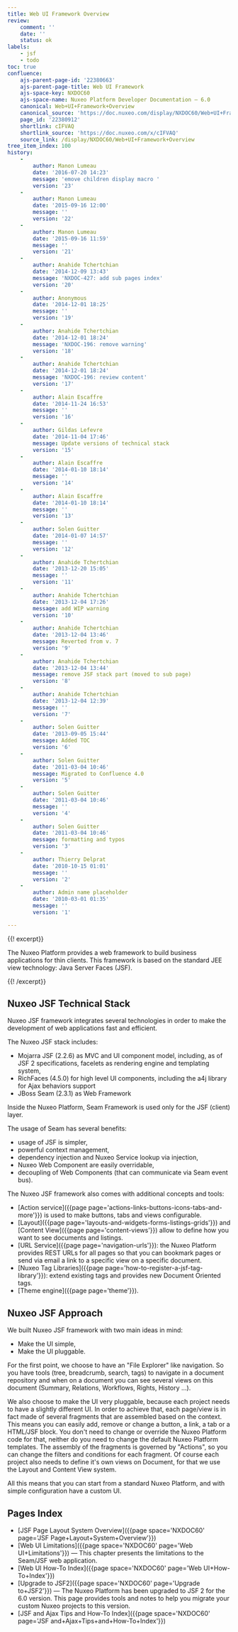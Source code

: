 ```yaml
---
title: Web UI Framework Overview
review:
    comment: ''
    date: ''
    status: ok
labels:
    - jsf
    - todo
toc: true
confluence:
    ajs-parent-page-id: '22380663'
    ajs-parent-page-title: Web UI Framework
    ajs-space-key: NXDOC60
    ajs-space-name: Nuxeo Platform Developer Documentation — 6.0
    canonical: Web+UI+Framework+Overview
    canonical_source: 'https://doc.nuxeo.com/display/NXDOC60/Web+UI+Framework+Overview'
    page_id: '22380912'
    shortlink: cIFVAQ
    shortlink_source: 'https://doc.nuxeo.com/x/cIFVAQ'
    source_link: /display/NXDOC60/Web+UI+Framework+Overview
tree_item_index: 100
history:
    -
        author: Manon Lumeau
        date: '2016-07-20 14:23'
        message: 'emove children display macro '
        version: '23'
    -
        author: Manon Lumeau
        date: '2015-09-16 12:00'
        message: ''
        version: '22'
    -
        author: Manon Lumeau
        date: '2015-09-16 11:59'
        message: ''
        version: '21'
    -
        author: Anahide Tchertchian
        date: '2014-12-09 13:43'
        message: 'NXDOC-427: add sub pages index'
        version: '20'
    -
        author: Anonymous
        date: '2014-12-01 18:25'
        message: ''
        version: '19'
    -
        author: Anahide Tchertchian
        date: '2014-12-01 18:24'
        message: 'NXDOC-196: remove warning'
        version: '18'
    -
        author: Anahide Tchertchian
        date: '2014-12-01 18:24'
        message: 'NXDOC-196: review content'
        version: '17'
    -
        author: Alain Escaffre
        date: '2014-11-24 16:53'
        message: ''
        version: '16'
    -
        author: Gildas Lefevre
        date: '2014-11-04 17:46'
        message: Update versions of technical stack
        version: '15'
    -
        author: Alain Escaffre
        date: '2014-01-10 18:14'
        message: ''
        version: '14'
    -
        author: Alain Escaffre
        date: '2014-01-10 18:14'
        message: ''
        version: '13'
    -
        author: Solen Guitter
        date: '2014-01-07 14:57'
        message: ''
        version: '12'
    -
        author: Anahide Tchertchian
        date: '2013-12-20 15:05'
        message: ''
        version: '11'
    -
        author: Anahide Tchertchian
        date: '2013-12-04 17:26'
        message: add WIP warning
        version: '10'
    -
        author: Anahide Tchertchian
        date: '2013-12-04 13:46'
        message: Reverted from v. 7
        version: '9'
    -
        author: Anahide Tchertchian
        date: '2013-12-04 13:44'
        message: remove JSF stack part (moved to sub page)
        version: '8'
    -
        author: Anahide Tchertchian
        date: '2013-12-04 12:39'
        message: ''
        version: '7'
    -
        author: Solen Guitter
        date: '2013-09-05 15:44'
        message: Added TOC
        version: '6'
    -
        author: Solen Guitter
        date: '2011-03-04 10:46'
        message: Migrated to Confluence 4.0
        version: '5'
    -
        author: Solen Guitter
        date: '2011-03-04 10:46'
        message: ''
        version: '4'
    -
        author: Solen Guitter
        date: '2011-03-04 10:46'
        message: formatting and typos
        version: '3'
    -
        author: Thierry Delprat
        date: '2010-10-15 01:01'
        message: ''
        version: '2'
    -
        author: Admin name placeholder
        date: '2010-03-01 01:35'
        message: ''
        version: '1'

---
```

{{! excerpt}}

The Nuxeo Platform provides a web framework to build business applications for thin clients. This framework is based on the standard JEE view technology: Java Server Faces (JSF).

{{! /excerpt}}

## Nuxeo JSF Technical Stack

Nuxeo JSF framework integrates several technologies in order to make the development of web applications fast and efficient.

The Nuxeo JSF stack includes:

*   Mojarra JSF (2.2.6) as MVC and UI component model, including, as of JSF 2 specifications, facelets as rendering engine and templating system,
*   RichFaces (4.5.0) for high level UI components, including the a4j library for Ajax behaviors support
*   JBoss Seam (2.3.1) as Web Framework

Inside the Nuxeo Platform, Seam Framework is used only for the JSF (client) layer.

The usage of Seam has several benefits:

*   usage of JSF is simpler,
*   powerful context management,
*   dependency injection and Nuxeo Service lookup via injection,
*   Nuxeo Web Component are easily overridable,
*   decoupling of Web Components (that can communicate via Seam event bus).

The Nuxeo JSF framework also comes with additional concepts and tools:

*   [Action service]({{page page='actions-links-buttons-icons-tabs-and-more'}}) is used to make buttons, tabs and views configurable.
*   [Layout]({{page page='layouts-and-widgets-forms-listings-grids'}}) and [Content View]({{page page='content-views'}}) allow to define how you want to see documents and listings.
*   [URL Service]({{page page='navigation-urls'}}): the Nuxeo Platform provides REST URLs for all pages so that you can bookmark pages or send via email a link to a specific view on a specific document.
*   [Nuxeo Tag Libraries]({{page page='how-to-register-a-jsf-tag-library'}}): extend existing tags and provides new Document Oriented tags.
*   [Theme engine]({{page page='theme'}}).

## Nuxeo JSF Approach

We built Nuxeo JSF framework with two main ideas in mind:

*   Make the UI simple,
*   Make the UI pluggable.

For the first point, we choose to have an "File Explorer" like navigation. So you have tools (tree, breadcrumb, search, tags) to navigate in a document repository and when on a document you can see several views on this document (Summary, Relations, Workflows, Rights, History ...).

We also choose to make the UI very pluggable, because each project needs to have a slightly different UI. In order to achieve that, each page/view is in fact made of several fragments that are assembled based on the context. This means you can easily add, remove or change a button, a link, a tab or a HTML/JSF block. You don't need to change or override the Nuxeo Platform code for that, neither do you need to change the default Nuxeo Platform templates. The assembly of the fragments is governed by "Actions", so you can change the filters and conditions for each fragment. Of course each project also needs to define it's own views on Document, for that we use the Layout and Content View system.

All this means that you can start from a standard Nuxeo Platform, and with simple configuration have a custom UI.

## Pages Index

*   [JSF Page Layout System Overview]({{page space='NXDOC60' page='JSF Page+Layout+System+Overview'}})
*   [Web UI Limitations]({{page space='NXDOC60' page='Web UI+Limitations'}})&nbsp;&mdash;&nbsp;<span class="smalltext">This chapter presents the limitations to the Seam/JSF web application.</span>
*   [Web UI How-To Index]({{page space='NXDOC60' page='Web UI+How-To+Index'}})
*   [Upgrade to JSF2]({{page space='NXDOC60' page='Upgrade to+JSF2'}})&nbsp;&mdash;&nbsp;<span class="smalltext">The Nuxeo Platform has been upgraded to JSF 2 for the 6.0 version. This page provides tools and notes to help you migrate your custom Nuxeo projects to this version.</span>
*   [JSF and Ajax Tips and How-To Index]({{page space='NXDOC60' page='JSF and+Ajax+Tips+and+How-To+Index'}})
